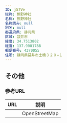 ```yaml
---
ID: j57Ve
総称: 熊野神社
名称: 熊野神社
名称読み: null
別名: null
都道府県: 静岡県
区域: 袋井市
緯度: 34.7513802
経度: 137.9001788
郵便番号: 4370055
住所: 静岡県袋井市土橋３２０−１
---
```


## その他

### 参考URL

| URL | 説明          |
| --- | ------------- |
|     | OpenStreetMap |
